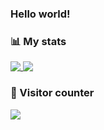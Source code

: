 ### Hello world!

### 📊 My stats
<div>
  <a href="https://farazatarodi.com">
    <img align="top" src="https://github-readme-stats.vercel.app/api?username=farazatarodi&show_icons=true&bg_color=141414&title_color=0fc&icon_color=ff5454&text_color=fff&count_private=true" />
  </a>
  <a href="https://www.farazatarodi.com/#about">
    <img align="top" src="https://github-readme-stats.vercel.app/api/top-langs/?username=farazatarodi&show_icons=true&bg_color=141414&title_color=0fc&icon_color=ff5454&text_color=fff&hide=makefile,cmake&layout=compact" />
  </a>
</div>

### 🎰 Visitor counter
<img src="https://profile-counter.glitch.me/farazatarodi/count.svg" />
